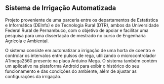## Sistema de Irrigação Automatizada

Projeto proveniente de uma parceria entre os departamentos de Estatística e Informática (DEInfo) e de Tecnologia Rural (DTR), ambos da Universidade Federal Rural de Pernambuco, com o objetivo de apoiar e facilitar uma pesquisa para uma dissertação de mestrado no curso de Engenharia Agrícola e Ambiental. 

O sistema consiste em automatizar a irrigação de uma horta de coentro e controlar os intervalos entre pulsos de rega, utilizando o microcontrolador ATmega2560 presente na placa Arduino Mega. O sistema também contém um aplicativo na plataforma Android para exibir o histórico do seu funcionamento e das condições do ambiente, além de ajustar as configurações da irrigação.
